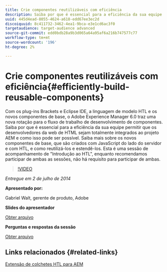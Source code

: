 ```yaml
---
title: Crie componentes reutilizáveis com eficiência
description: Saiba por que é essencial para a eficiência da sua equipe permitir que os desenvolvedores da web de HTML sejam totalmente integrados ao projeto AEM e como isso pode ser possível. Saiba mais sobre os novos componentes de base, que são criados com JavaScript do lado do servidor e com HTL, e como reutilizá-los e estendê-los.
uuid: 445d4ead-8055-4624-a618-edd67ee3ec2d
discoiquuid: 8c411732-3462-4ea1-9bca-e3e1cd6ac3f0
targetaudience: target-audience advanced
source-git-commit: edd0bdb28a9b3d065a64a95af6a216b747577c77
workflow-type: tm+mt
source-wordcount: '196'
ht-degree: 2%

---
```


# Crie componentes reutilizáveis com eficiência{#efficiently-build-reusable-components}

Com os plug-ins Brackets e Eclipse IDE, a linguagem de modelo HTL e os novos componentes de base, o Adobe Experience Manager 6.0 traz uma nova rotação para o fluxo de trabalho de desenvolvimento de componentes. Saiba por que é essencial para a eficiência da sua equipe permitir que os desenvolvedores da web de HTML sejam totalmente integrados ao projeto AEM e como isso pode ser possível. Saiba mais sobre os novos componentes de base, que são criados com JavaScript do lado do servidor e com HTL, e como reutilizá-los e estendê-los. Esta é uma sessão de acompanhamento de &quot;Introdução ao HTL&quot;, enquanto recomendamos participar de ambas as sessões, não há requisito para participar de ambas.

>[!VIDEO](https://video.tv.adobe.com/v/19503/?quality=9)

*Entregue em 2 de julho de 2014*

**Apresentado por:**

Gabriel Walt, gerente de produto, Adobe

**Slides do apresentador**

[Obter arquivo](assets/efficiently-build-reusable-components.pdf)

**Perguntas e respostas da sessão**

[Obter arquivo](assets/efficiently-build-reusable-components-q-a.pdf)

## Links relacionados {#related-links}

[Extensão de colchetes HTL para AEM](https://github.com/Adobe-Marketing-Cloud/aem-brackets-extension#AEM6#BeautifulMarkup)

<!--
[Get back to the Overview](https://helpx.adobe.com/experience-manager/kt/eseminars/gems/aem-index.html)
-->
